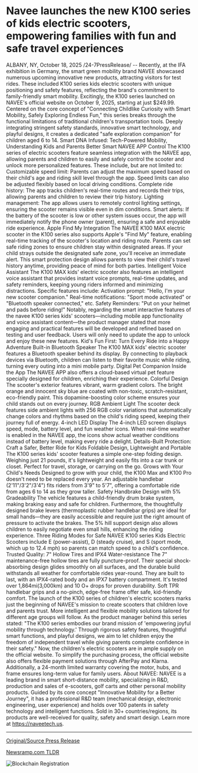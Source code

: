 # Navee launches the new K100 series of kids electric scooters, empowering families with fun and safe travel experiences

ALBANY, NY, October 18, 2025 /24-7PressRelease/ -- Recently, at the IFA exhibition in Germany, the smart green mobility brand NAVEE showcased numerous upcoming innovative new products, attracting visitors for test rides. These included K100 series kids electric scooters with unique positioning and safety features, reflecting the brand's commitment to family-friendly smart mobility. Excitingly, the K100 series launched on NAVEE's official website on October 9, 2025, starting at just $249.99. Centered on the core concept of "Connecting Childlike Curiosity with Smart Mobility, Safely Exploring Endless Fun," this series breaks through the functional limitations of traditional children's transportation tools. Deeply integrating stringent safety standards, innovative smart technology, and playful designs, it creates a dedicated "safe exploration companion" for children aged 6 to 14.  Smart DNA Infused: Tech-Powered Mobility, Understanding Kids and Parents Better  Smart NAVEE APP Control The K100 series of electric scooters feature seamless integration with the NAVEE app, allowing parents and children to easily and safely control the scooter and unlock more personalized features. These include, but are not limited to:  Customizable speed limit: Parents can adjust the maximum speed based on their child's age and riding skill level through the app. Speed limits can also be adjusted flexibly based on local driving conditions. Complete ride history: The app tracks children's real-time routes and records their trips, allowing parents and children to review their trip history. Lighting management: The app allows users to remotely control lighting settings, ensuring the scooter remains visible even in dim conditions. Smart alerts: If the battery of the scooter is low or other system issues occur, the app will immediately notify the phone owner (parent), ensuring a safe and enjoyable ride experience.  Apple Find My Integration The NAVEE K100 MAX electric scooter in the K100 series also supports Apple's "Find My" feature, enabling real-time tracking of the scooter's location and riding route. Parents can set safe riding zones to ensure children stay within designated areas. If your child strays outside the designated safe zone, you'll receive an immediate alert. This smart protection design allows parents to view their child's travel history anytime, providing peace of mind for both parties.  Intelligent Voice Assistant The K100 MAX kids' electric scooter also features an intelligent voice assistant that provides instant voice prompts, real-time updates, and safety reminders, keeping young riders informed and minimizing distractions. Specific features include:  Activation prompt: "Hello, I'm your new scooter companion." Real-time notifications: "Sport mode activated" or "Bluetooth speaker connected," etc. Safety Reminders: "Put on your helmet and pads before riding!"  Notably, regarding the smart interactive features of the navee K100 series kids' scooters—including mobile app functionality and voice assistant content—the product manager stated that more engaging and practical features will be developed and refined based on testing and user feedback. Users will only need to update the app to unlock and enjoy these new features.  Kid's Fun First: Turn Every Ride into a Happy Adventure  Built-in Bluetooth Speaker The K100 MAX kids' electric scooter features a Bluetooth speaker behind its display. By connecting to playback devices via Bluetooth, children can listen to their favorite music while riding, turning every outing into a mini mobile party.  Digital Pet Companion Inside the App The NAVEE APP also offers a cloud-based virtual pet feature specially designed for children, enriching their experience.  Colorful Design The scooter's exterior features vibrant, warm gradient colors. The bright orange and innocent sky blue are coated with non-toxic, scratch-resistant, eco-friendly paint. This dopamine-boosting color scheme ensures your child stands out on every journey.  RGB Ambient Light The scooter deck features side ambient lights with 256 RGB color variations that automatically change colors and rhythms based on the child's riding speed, keeping their journey full of energy.  4-inch LED Display The 4-inch LED screen displays speed, mode, battery level, and fun weather icons. When real-time weather is enabled in the NAVEE app, the icons show actual weather conditions instead of battery level, making every ride a delight.  Details-Built Protection: Craft a Safer, Better Ride for Kids  Foldable Design, Lightweight and Portable The K100 series kids' scooter features a simple one-step folding design. Weighing just 21 pounds, it's lightweight and easily fits into a car trunk or closet. Perfect for travel, storage, or carrying on the go.  Grows with Your Child's Needs Designed to grow with your child, the K100 Max and K100 Pro doesn't need to be replaced every year. An adjustable handlebar (2'11"/3'2"/3'4") fits riders from 3'9" to 5'7", offering a comfortable ride from ages 6 to 14 as they grow taller.  Safety Handbrake Design with 5% Gradeability The vehicle features a child-friendly drum brake system, making braking easy and safe for children. Furthermore, the thoughtfully designed brake levers (thermoplastic rubber handlebar grips) are ideal for small hands—they are easily accessible and require just the right amount of pressure to activate the brakes. The 5% hill support design also allows children to easily negotiate even small hills, enhancing the riding experience.  Three Riding Modes for Safe NAVEE K100 series Kids Electric Scooters include E (power-assist), D (steady cruise), and S (sport mode, which up to 12.4 mph) so parents can match speed to a child's confidence.   Trusted Quality: 7" Hollow Tires and IPX4 Water-resistance  The 7" maintenance-free hollow tires are fully puncture-proof. Their special shock-absorbing design glides smoothly on all surfaces, and the durable build withstands all weather for comfortable rides year-round. They are built to last, with an IPX4-rated body and an IPX7 battery compartment. It's tested over 1,864mi(3,000km) and 10 O+ drops for proven durability. Soft TPR handlebar grips and a no-pinch, edge-free frame offer safe, kid-friendly comfort.  The launch of the K100 series of children's electric scooters marks just the beginning of NAVEE's mission to create scooters that children love and parents trust. More intelligent and flexible mobility solutions tailored for different age groups will follow. As the product manager behind this series stated: "The K100 series embodies our brand mission of 'empowering joyful mobility through technology.' Through rigorous safety features, thoughtful smart functions, and playful designs, we aim to let children enjoy the freedom of independent travel while giving parents complete confidence in their safety."  Now, the children's electric scooters are in ample supply on the official website. To simplify the purchasing process, the official website also offers flexible payment solutions through AfterPay and Klarna. Additionally, a 24-month limited warranty covering the motor, hubs, and frame ensures long-term value for family users.  About NAVEE: NAVEE is a leading brand in smart short-distance mobility, specializing in R&D, production and sales of e-scooters, golf carts and other personal mobility products. Guided by its core concept "Innovative Mobility for a Better Journey", it has a professional R&D team (mechanical design, electronic engineering, user experience) and holds over 100 patents in safety technology and intelligent functions. Sold in 30+ countries/regions, its products are well-received for quality, safety and smart design. Learn more at https://naveetech.us. 

---

[Original/Source Press Release](https://www.24-7pressrelease.com/press-release/527794/navee-launches-the-new-k100-series-of-kids-electric-scooters-empowering-families-with-fun-and-safe-travel-experiences)
                    

[Newsramp.com TLDR](https://newsramp.com/curated-news/navee-launches-smart-k100-kids-electric-scooters-with-parental-controls/7485fbabbd6d9f3253e6290d96310b8d) 

 

 



![Blockchain Registration](https://cdn.newsramp.app/24-7PressRelease/qrcode/2510/18/filoIXuD.webp)